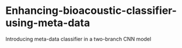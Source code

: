# Enhancing-bioacoustic-classifier-using-meta-data
Introducing meta-data classifier in a  two-branch CNN model
